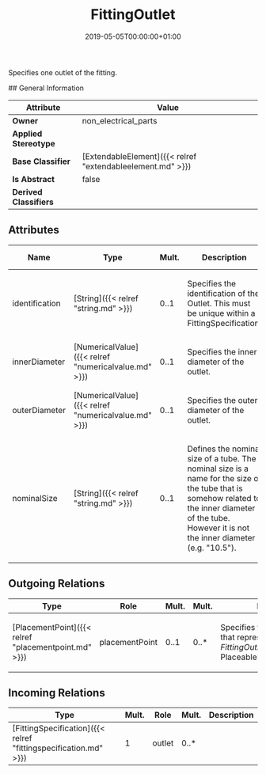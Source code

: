 ﻿---
title: FittingOutlet
toc: false
type: specs
date: "2019-05-05T00:00:00+01:00"
draft: false
menu_name: vec120

# Prev/next pager order (if `docs_section_pager` enabled in `params.toml`)
weight: 
---
<html><body><p>Specifies one outlet of the fitting.  </p></body></html>
## General Information

| Attribute               | Value |
|-------------------------|-------|
| **Owner**               | non_electrical_parts |
| **Applied Stereotype**  |   |
| **Base Classifier**     | [ExtendableElement]({{< relref "extendableelement.md" >}})<br/>  |
| **Is Abstract**         | false |
| **Derived Classifiers** |   |


## Attributes
|  Name  |  Type  |  Mult.  |  Description  |  Owning Classifier  |
|--------|--------|---------|---------------|--------------|
|identification | [String]({{< relref "string.md" >}}) | 0..1 | <html><body><p>Specifies the identification of the Outlet. This must be unique within a FittingSpecification.  </p></body></html> | [FittingOutlet]({{< relref "fittingoutlet.md" >}}) |
|innerDiameter | [NumericalValue]({{< relref "numericalvalue.md" >}}) | 0..1 | <html><body><p>Specifies the inner diameter of the outlet.  </p></body></html> | [FittingOutlet]({{< relref "fittingoutlet.md" >}}) |
|outerDiameter | [NumericalValue]({{< relref "numericalvalue.md" >}}) | 0..1 | <html><body><p>Specifies the outer diameter of the outlet.  </p></body></html> | [FittingOutlet]({{< relref "fittingoutlet.md" >}}) |
|nominalSize | [String]({{< relref "string.md" >}}) | 0..1 | <html>   <head>     </head>   <body>     <p> Defines the nominal size of a tube. The nominal size is a name for the size of the tube that is somehow related to the inner diameter of the tube. However it is not the inner diameter (e.g. &quot;10.5&quot;).      </p>    </body> </html>  | [FittingOutlet]({{< relref "fittingoutlet.md" >}}) |

## Outgoing Relations
|    Type  |   Role   |   Mult.   |   Mult.   |   Description   |
|----------|----------|-----------|-----------|-----------------|
| [PlacementPoint]({{< relref "placementpoint.md" >}}) | placementPoint | 0..1 | 0..* | <html>   <head>     </head>   <body>     <p> Specifies the <i>PlacementPoint</i> that represents this <i>FittingOutlet</i> in a PlaceableElementSpecification.      </p>    </body> </html>  |
##  Incoming Relations
|    Type  |   Mult.  |   Role    |   Mult.   |   Description  |
|----------|----------|-----------|-----------|----------------|
| [FittingSpecification]({{< relref "fittingspecification.md" >}}) | 1 | outlet | 0..* |  |

